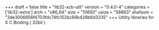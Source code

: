 +++
draft = false
title = "lib32-xcb-util"
version = "0.4.0-4"
categories = ['lib32-extra']
arch = "x86_64"
size = "10692"
usize = "58863"
sha1sum = "3de3006856f4703fdc74fc152bc66b428b6d3335"
+++
Utility libraries for X C Binding ( 32bit )